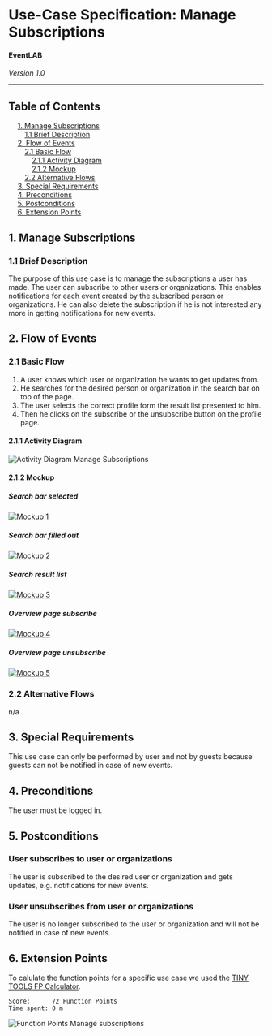# Use-Case Specification: Manage Subscriptions
#### EventLAB

*Version 1.0*

---
## Table of Contents

&emsp; [1. Manage Subscriptions](#1-manage-subscriptions)<br/>
&emsp;&emsp; [1.1 Brief Description](#11-brief-description)<br/>
&emsp; [2. Flow of Events](#2-flow-of-events)<br/>
&emsp;&emsp; [2.1 Basic Flow](#21-basic-flow)<br/>
&emsp;&emsp;&emsp; [2.1.1 Activity Diagram](#211-activity-diagram)<br/>
&emsp;&emsp;&emsp; [2.1.2 Mockup](#212-mockup)<br/>
&emsp;&emsp; [2.2 Alternative Flows](#22-alternative-flows)<br/>
&emsp; [3. Special Requirements](#3-special-requirements)<br/>
&emsp; [4. Preconditions](#4-preconditions)<br/>
&emsp; [5. Postconditions](#5-postconditions)<br/>
&emsp; [6. Extension Points](#6-extension-points)<br/>

## 1. Manage Subscriptions

### 1.1 Brief Description
The purpose of this use case is to manage the subscriptions a user has made. The user can subscribe to other users or organizations. This enables notifications for each event created by the subscribed person or organizations. He can also delete the subscription if he is not interested any more in getting notifications for new events.

## 2. Flow of Events

### 2.1 Basic Flow

1.	A user knows which user or organization he wants to get updates from.
2.	He searches for the desired person or organization in the search bar on top of the page.
3.	The user selects the correct profile form the result list presented to him.
4.	Then he clicks on the subscribe or the unsubscribe button on the profile page.


#### 2.1.1 Activity Diagram

![Activity Diagram Manage Subscriptions](Activity-Diagram-Manage-Subscriptions.png)

#### 2.1.2 Mockup

##### Search bar selected
[![Mockup 1](Mockups/01%20-%20Search%20Field.png)](https://github.com/tarjmp/eventlab-doc/blob/master/Software%20Requirements%20Specification/Use%20Cases/Manage%20Subscriptions/Mockups/01%20-%20Search%20Field.png)

##### Search bar filled out
[![Mockup 2](Mockups/02%20-%20Search%20Field%20Submit.png)](https://github.com/tarjmp/eventlab-doc/blob/master/Software%20Requirements%20Specification/Use%20Cases/Manage%20Subscriptions/Mockups/02%20-%20Search%20Field%20Submit.png)

##### Search result list
[![Mockup 3](Mockups/03%20-%20Search%20Results.png)](https://github.com/tarjmp/eventlab-doc/blob/master/Software%20Requirements%20Specification/Use%20Cases/Manage%20Subscriptions/Mockups/03%20-%20Search%20Results.png)

##### Overview page subscribe
[![Mockup 4](Mockups/04%20-%20Overview%20page%20-%20subscripe.png)](https://github.com/tarjmp/eventlab-doc/blob/master/Software%20Requirements%20Specification/Use%20Cases/Manage%20Subscriptions/Mockups/04%20-%20Overview%20page%20-%20subscripe.png)

##### Overview page unsubscribe
[![Mockup 5](Mockups/04%20-%20Overview%20page%20-%20unsubscripe.png)](https://github.com/tarjmp/eventlab-doc/blob/master/Software%20Requirements%20Specification/Use%20Cases/Manage%20Subscriptions/Mockups/04%20-%20Overview%20page%20-%20unsubscripe.png)

### 2.2 Alternative Flows

n/a

## 3. Special Requirements

This use case can only be performed by user and not by guests because guests can not be notified in case of new events.

## 4. Preconditions

The user must be logged in.

## 5. Postconditions

### User subscribes to user or organizations
The user is subscribed to the desired user or organization and gets updates, e.g. notifications for new events.

### User unsubscribes from user or organizations
The user is no longer subscribed to the user or organization and will not be notified in case of new events.


## 6. Extension Points

To calulate the function points for a specific use case we used the [TINY TOOLS FP Calculator](http://groups.umd.umich.edu/cis/course.des/cis525/js/f00/harvey/FP_Calc.html).

    Score:      72 Function Points
    Time spent: 0 m
	
![Function Points Manage subscriptions](FP-Manage-Subscriptions.jpg)
